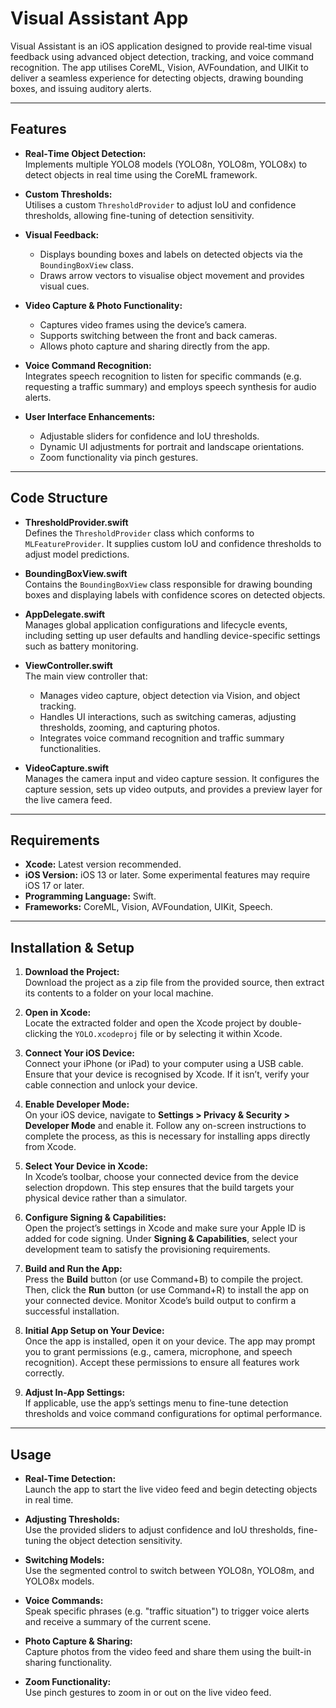 # Visual Assistant App

Visual Assistant is an iOS application designed to provide real‐time visual feedback using advanced object detection, tracking, and voice command recognition. The app utilises CoreML, Vision, AVFoundation, and UIKit to deliver a seamless experience for detecting objects, drawing bounding boxes, and issuing auditory alerts.

---

## Features

- **Real‐Time Object Detection:**  
  Implements multiple YOLO8 models (YOLO8n, YOLO8m, YOLO8x) to detect objects in real time using the CoreML framework.

- **Custom Thresholds:**  
  Utilises a custom `ThresholdProvider` to adjust IoU and confidence thresholds, allowing fine-tuning of detection sensitivity.

- **Visual Feedback:**  
  - Displays bounding boxes and labels on detected objects via the `BoundingBoxView` class.  
  - Draws arrow vectors to visualise object movement and provides visual cues.

- **Video Capture & Photo Functionality:**  
  - Captures video frames using the device’s camera.  
  - Supports switching between the front and back cameras.  
  - Allows photo capture and sharing directly from the app.

- **Voice Command Recognition:**  
  Integrates speech recognition to listen for specific commands (e.g. requesting a traffic summary) and employs speech synthesis for audio alerts.

- **User Interface Enhancements:**  
  - Adjustable sliders for confidence and IoU thresholds.  
  - Dynamic UI adjustments for portrait and landscape orientations.  
  - Zoom functionality via pinch gestures.

---

## Code Structure

- **ThresholdProvider.swift**  
  Defines the `ThresholdProvider` class which conforms to `MLFeatureProvider`. It supplies custom IoU and confidence thresholds to adjust model predictions.

- **BoundingBoxView.swift**  
  Contains the `BoundingBoxView` class responsible for drawing bounding boxes and displaying labels with confidence scores on detected objects.

- **AppDelegate.swift**  
  Manages global application configurations and lifecycle events, including setting up user defaults and handling device-specific settings such as battery monitoring.

- **ViewController.swift**  
  The main view controller that:  
  - Manages video capture, object detection via Vision, and object tracking.  
  - Handles UI interactions, such as switching cameras, adjusting thresholds, zooming, and capturing photos.  
  - Integrates voice command recognition and traffic summary functionalities.

- **VideoCapture.swift**  
  Manages the camera input and video capture session. It configures the capture session, sets up video outputs, and provides a preview layer for the live camera feed.

---

## Requirements

- **Xcode:** Latest version recommended.  
- **iOS Version:** iOS 13 or later. Some experimental features may require iOS 17 or later.  
- **Programming Language:** Swift.  
- **Frameworks:** CoreML, Vision, AVFoundation, UIKit, Speech.

---

## Installation & Setup

1. **Download the Project:**  
   Download the project as a zip file from the provided source, then extract its contents to a folder on your local machine.

2. **Open in Xcode:**  
   Locate the extracted folder and open the Xcode project by double-clicking the `YOLO.xcodeproj` file or by selecting it within Xcode.

3. **Connect Your iOS Device:**  
   Connect your iPhone (or iPad) to your computer using a USB cable. Ensure that your device is recognised by Xcode. If it isn’t, verify your cable connection and unlock your device.

4. **Enable Developer Mode:**  
   On your iOS device, navigate to **Settings > Privacy & Security > Developer Mode** and enable it. Follow any on-screen instructions to complete the process, as this is necessary for installing apps directly from Xcode.

5. **Select Your Device in Xcode:**  
   In Xcode’s toolbar, choose your connected device from the device selection dropdown. This step ensures that the build targets your physical device rather than a simulator.

6. **Configure Signing & Capabilities:**  
   Open the project’s settings in Xcode and make sure your Apple ID is added for code signing. Under **Signing & Capabilities**, select your development team to satisfy the provisioning requirements.

7. **Build and Run the App:**  
   Press the **Build** button (or use Command+B) to compile the project. Then, click the **Run** button (or use Command+R) to install the app on your connected device. Monitor Xcode’s build output to confirm a successful installation.

8. **Initial App Setup on Your Device:**  
   Once the app is installed, open it on your device. The app may prompt you to grant permissions (e.g., camera, microphone, and speech recognition). Accept these permissions to ensure all features work correctly.

9. **Adjust In-App Settings:**  
   If applicable, use the app’s settings menu to fine-tune detection thresholds and voice command configurations for optimal performance.

---

## Usage

- **Real‐Time Detection:**  
  Launch the app to start the live video feed and begin detecting objects in real time.

- **Adjusting Thresholds:**  
  Use the provided sliders to adjust confidence and IoU thresholds, fine-tuning the object detection sensitivity.

- **Switching Models:**  
  Use the segmented control to switch between YOLO8n, YOLO8m, and YOLO8x models.

- **Voice Commands:**  
  Speak specific phrases (e.g. "traffic situation") to trigger voice alerts and receive a summary of the current scene.

- **Photo Capture & Sharing:**  
  Capture photos from the video feed and share them using the built-in sharing functionality.

- **Zoom Functionality:**  
  Use pinch gestures to zoom in or out on the live video feed.
